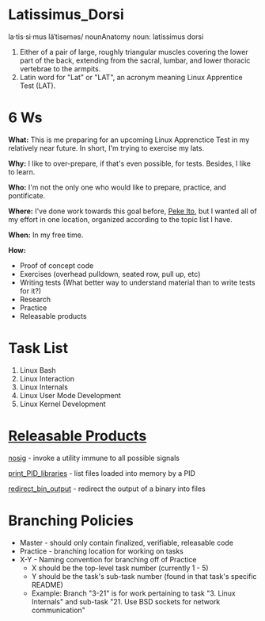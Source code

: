 # Latissimus_Dorsi
la·tis·si·mus läˈtisəməs/ nounAnatomy noun: latissimus dorsi      
1.  Either of a pair of large, roughly triangular muscles covering the lower part of the back, extending from the sacral, lumbar, and lower thoracic vertebrae to the armpits.
2.  Latin word for "Lat" or "LAT", an acronym meaning Linux Apprentice Test (LAT).

# 6 Ws 
**What:** This is me preparing for an upcoming Linux Apprenctice Test in my relatively near future.  In short, I'm trying to exercise my lats.

**Why:** I like to over-prepare, if that's even possible, for tests.  Besides, I like to learn.

**Who:** I'm not the only one who would like to prepare, practice, and pontificate.

**Where:** I've done work towards this goal before, [Peke Ito](https://github.com/hark130/Peke_Ito), but I wanted all of my effort in one location, organized according to the topic list I have.

**When:** In my free time.

**How:**
* Proof of concept code
* Exercises (overhead pulldown, seated row, pull up, etc)
* Writing tests (What better way to understand material than to write tests for it?)
* Research
* Practice
* Releasable products

# Task List
1. Linux Bash
2. Linux Interaction
3. Linux Internals
4. Linux User Mode Development
5. Linux Kernel Development

# [Releasable Products](https://github.com/hark130/Latissimus_Dorsi/wiki/Releasable-Products)

[nosig](https://github.com/hark130/Latissimus_Dorsi/wiki/nosig) - invoke a utility immune to all possible signals

[print_PID_libraries](https://github.com/hark130/Latissimus_Dorsi/wiki/print_PID_libraries) - list files loaded into memory by a PID

[redirect_bin_output](https://github.com/hark130/Latissimus_Dorsi/wiki/redirect_bin_output) - redirect the output of a binary into files

# Branching Policies
* Master - should only contain finalized, verifiable, releasable code
* Practice - branching location for working on tasks
* X-Y - Naming convention for branching off of Practice
  * X should be the top-level task number (currently 1 - 5)
  * Y should be the task's sub-task number (found in that task's specific README)
  * Example: Branch "3-21" is for work pertaining to task "3. Linux Internals" and sub-task "21. Use BSD sockets for network communication"

